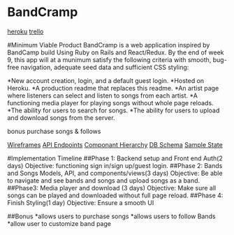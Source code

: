 # BandCramp
[heroku](https://bandcramp.herokuapp.com/)
[trello](https://trello.com/b/M2foQhkY)

#Minimum Viable Product
BandCramp is a web application inspired by BandCamp build Using Ruby on Rails and React/Redux. By the end of week 9, this app will at a munimum satisfy the following criteria with smooth, bug-free navigation, adequate seed data and sufficient CSS styling:

*New account creation, login, and a default guest login.
*Hosted on Heroku.
*A production readme that replaces this readme.
*An artist page where listeners can select and listen to songs from each artist.
*A functioning media player for playing songs without whole page reloads.
*The ability for users to search for songs.
*The ability for users to upload and download songs from the server.


bonus purchase songs & follows

[Wireframes](./docs/wire_frames)
[API Endpoints](./docs/api_endpoints.md)
[Componant Hierarchy](./docs/Componant_Hierarchy.md)
[DB Schema](./docs/schema.md)
[Sample State](./docs/sampleState.js)

#Implementation Timeline
##Phase 1: Backend setup and Front end Auth(2 days)
Objective: functioning sign in/sign up/guest login.
##Phase 2: Bands and Songs Models, API, and components/views(3 days)
Objective: Be able to navigate and see bands and songs and upload songs as a band.
##Phase3: Media player and download (3 days)
Objective: Make sure all songs can be played and downloaded without full page reload.
##Phase 4: Finish Styling(1 day)
Objective: Ensure a smooth UI

##Bonus
*allows users to purchase songs
*allows users to follow Bands
*allow user to customize band page

